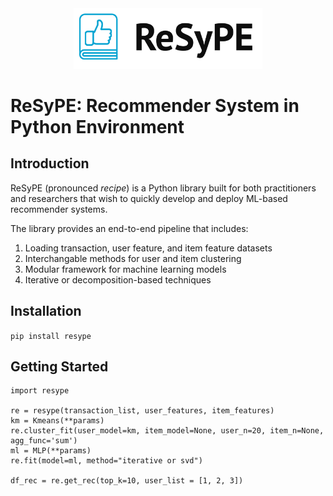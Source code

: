 <div align="center">
<img alt="Logo" src="resype logo.png" width="60%"/>
</div>

# ReSyPE: Recommender System in Python Environment

## Introduction
ReSyPE (pronounced *recipe*) is a Python library built for both practitioners and researchers that wish to quickly develop and deploy ML-based recommender systems.

The library provides an end-to-end pipeline that includes:

1. Loading transaction, user feature, and item feature datasets
2. Interchangable methods for user and item clustering
3. Modular framework for machine learning models
4. Iterative or decomposition-based techniques

## Installation

`pip install resype`

## Getting Started

    import resype
    
    re = resype(transaction_list, user_features, item_features)
    km = Kmeans(**params)
    re.cluster_fit(user_model=km, item_model=None, user_n=20, item_n=None, agg_func='sum')
    ml = MLP(**params)
    re.fit(model=ml, method="iterative or svd") 

    df_rec = re.get_rec(top_k=10, user_list = [1, 2, 3])